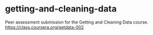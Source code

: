 getting-and-cleaning-data
=========================

Peer assessment submission for the Getting and Cleaning Data course. https://class.coursera.org/getdata-002
